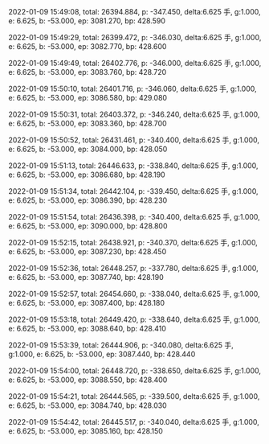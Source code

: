2022-01-09 15:49:08, total: 26394.884, p: -347.450, delta:6.625 手, g:1.000, e: 6.625, b: -53.000, ep: 3081.270, bp: 428.590

2022-01-09 15:49:29, total: 26399.472, p: -346.030, delta:6.625 手, g:1.000, e: 6.625, b: -53.000, ep: 3082.770, bp: 428.600

2022-01-09 15:49:49, total: 26402.776, p: -346.000, delta:6.625 手, g:1.000, e: 6.625, b: -53.000, ep: 3083.760, bp: 428.720

2022-01-09 15:50:10, total: 26401.716, p: -346.060, delta:6.625 手, g:1.000, e: 6.625, b: -53.000, ep: 3086.580, bp: 429.080

2022-01-09 15:50:31, total: 26403.372, p: -346.240, delta:6.625 手, g:1.000, e: 6.625, b: -53.000, ep: 3083.360, bp: 428.700

2022-01-09 15:50:52, total: 26431.461, p: -340.400, delta:6.625 手, g:1.000, e: 6.625, b: -53.000, ep: 3084.000, bp: 428.050

2022-01-09 15:51:13, total: 26446.633, p: -338.840, delta:6.625 手, g:1.000, e: 6.625, b: -53.000, ep: 3086.680, bp: 428.190

2022-01-09 15:51:34, total: 26442.104, p: -339.450, delta:6.625 手, g:1.000, e: 6.625, b: -53.000, ep: 3086.390, bp: 428.230

2022-01-09 15:51:54, total: 26436.398, p: -340.400, delta:6.625 手, g:1.000, e: 6.625, b: -53.000, ep: 3090.000, bp: 428.800

2022-01-09 15:52:15, total: 26438.921, p: -340.370, delta:6.625 手, g:1.000, e: 6.625, b: -53.000, ep: 3087.230, bp: 428.450

2022-01-09 15:52:36, total: 26448.257, p: -337.780, delta:6.625 手, g:1.000, e: 6.625, b: -53.000, ep: 3087.740, bp: 428.190

2022-01-09 15:52:57, total: 26454.660, p: -338.040, delta:6.625 手, g:1.000, e: 6.625, b: -53.000, ep: 3087.400, bp: 428.180

2022-01-09 15:53:18, total: 26449.420, p: -338.640, delta:6.625 手, g:1.000, e: 6.625, b: -53.000, ep: 3088.640, bp: 428.410

2022-01-09 15:53:39, total: 26444.906, p: -340.080, delta:6.625 手, g:1.000, e: 6.625, b: -53.000, ep: 3087.440, bp: 428.440

2022-01-09 15:54:00, total: 26448.720, p: -338.650, delta:6.625 手, g:1.000, e: 6.625, b: -53.000, ep: 3088.550, bp: 428.400

2022-01-09 15:54:21, total: 26444.565, p: -339.500, delta:6.625 手, g:1.000, e: 6.625, b: -53.000, ep: 3084.740, bp: 428.030

2022-01-09 15:54:42, total: 26445.517, p: -340.040, delta:6.625 手, g:1.000, e: 6.625, b: -53.000, ep: 3085.160, bp: 428.150